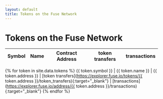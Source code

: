```yaml
---
layout: default
title: Tokens on the Fuse Network
---
```


# Tokens on the Fuse Network

Symbol | Name | Contract Address | token transfers | transactions
------ | ---- | ---------------- | --------- | ------------
{% for token in site.data.tokens %}
  {{ token.symbol }} | {{ token.name }} | {{ token.address }} | [token transfers](https://explorer.fuse.io/tokens/{{ token.address }}/token_transfers){:target="_blank"} | [transactions](https://explorer.fuse.io/address/{{ token.address }}/transactions){:target="_blank"}
{% endfor %}
